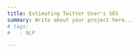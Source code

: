 ```yaml
---
title: Estimating Twitter User's SES
summary: Write about your project here...
# tags:
#   - NLP

---
```

